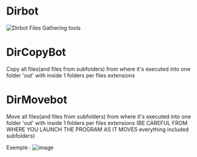 # Dirbot

![Dirbot](https://user-images.githubusercontent.com/37984399/114323703-bb65b700-9b26-11eb-859d-c8241aeb333a.PNG)
Files Gathering tools

# DirCopyBot
Copy  all files(and files from subfolders)  from where it's executed into one folder 'out' with inside 1 folders per files extensions

# DirMovebot
Move all files(and files from subfolders)  from where it's executed into one folder 'out' with inside 1 folders per files extensions (BE CAREFUL FROM WHERE YOU LAUNCH THE PROGRAM  AS IT MOVES everything included subfolders)

Exemple :
![image](https://user-images.githubusercontent.com/37984399/114323733-e05a2a00-9b26-11eb-8940-38a5a7ab9c5a.png)
